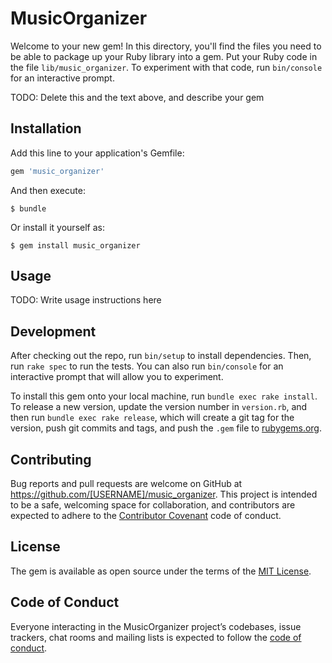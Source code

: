 # MusicOrganizer

Welcome to your new gem! In this directory, you'll find the files you need to be able to package up your Ruby library into a gem. Put your Ruby code in the file `lib/music_organizer`. To experiment with that code, run `bin/console` for an interactive prompt.

TODO: Delete this and the text above, and describe your gem

## Installation

Add this line to your application's Gemfile:

```ruby
gem 'music_organizer'
```

And then execute:

    $ bundle

Or install it yourself as:

    $ gem install music_organizer

## Usage

TODO: Write usage instructions here

## Development

After checking out the repo, run `bin/setup` to install dependencies. Then, run `rake spec` to run the tests. You can also run `bin/console` for an interactive prompt that will allow you to experiment.

To install this gem onto your local machine, run `bundle exec rake install`. To release a new version, update the version number in `version.rb`, and then run `bundle exec rake release`, which will create a git tag for the version, push git commits and tags, and push the `.gem` file to [rubygems.org](https://rubygems.org).

## Contributing

Bug reports and pull requests are welcome on GitHub at https://github.com/[USERNAME]/music_organizer. This project is intended to be a safe, welcoming space for collaboration, and contributors are expected to adhere to the [Contributor Covenant](http://contributor-covenant.org) code of conduct.

## License

The gem is available as open source under the terms of the [MIT License](https://opensource.org/licenses/MIT).

## Code of Conduct

Everyone interacting in the MusicOrganizer project’s codebases, issue trackers, chat rooms and mailing lists is expected to follow the [code of conduct](https://github.com/[USERNAME]/music_organizer/blob/master/CODE_OF_CONDUCT.md).
